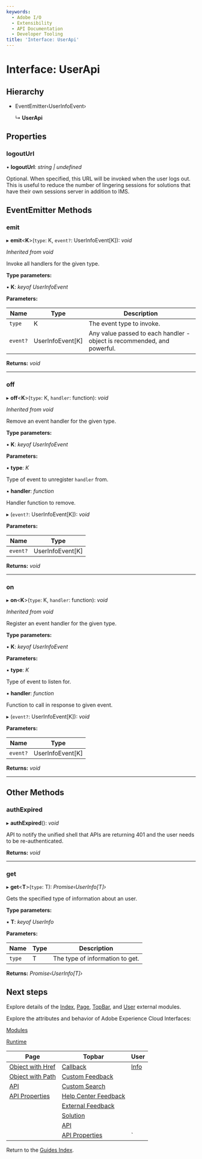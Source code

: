 ```yaml
---
keywords:
  - Adobe I/O
  - Extensibility
  - API Documentation
  - Developer Tooling
title: 'Interface: UserApi'
---
```


# Interface: UserApi

## Hierarchy

* EventEmitter‹UserInfoEvent›
  
  ↳ **UserApi**

## Properties

### logoutUrl

• **logoutUrl**: *string | undefined*

Optional. When specified, this URL will be invoked when the user logs out. This is useful to reduce the number of lingering sessions for solutions that have their own sessions server in addition to IMS.

## EventEmitter Methods

### emit

▸ **emit**<**K**>(`type`: K, `event?`: UserInfoEvent[K]): *void*

*Inherited from void*

Invoke all handlers for the given type.

**Type parameters:**

▪ **K**: *keyof UserInfoEvent*

**Parameters:**

| Name     | Type             | Description                                                              |
| -------- | ---------------- | ------------------------------------------------------------------------ |
| `type`   | K                | The event type to invoke.                                                |
| `event?` | UserInfoEvent[K] | Any value  passed to each handler - object is recommended, and powerful. |

**Returns:** *void*

___

### off

▸ **off**<**K**>(`type`: K, `handler`: function): *void*

*Inherited from void*

Remove an event handler for the given type.

**Type parameters:**

▪ **K**: *keyof UserInfoEvent*

**Parameters:**

▪ **type**: *K*

Type of event to unregister `handler` from.

▪ **handler**: *function*

Handler function to remove.

▸ (`event?`: UserInfoEvent[K]): *void*

**Parameters:**

| Name     | Type             |
| -------- | ---------------- |
| `event?` | UserInfoEvent[K] |

**Returns:** *void*

___

### on

▸ **on**<**K**>(`type`: K, `handler`: function): *void*

*Inherited from void*

Register an event handler for the given type.

**Type parameters:**

▪ **K**: *keyof UserInfoEvent*

**Parameters:**

▪ **type**: *K*

Type of event to listen for.

▪ **handler**: *function*

Function to call in response to given event.

▸ (`event?`: UserInfoEvent[K]): *void*

**Parameters:**

| Name     | Type             |
| -------- | ---------------- |
| `event?` | UserInfoEvent[K] |

**Returns:** *void*

___

## Other Methods

### authExpired

▸ **authExpired**(): *void*

API to notify the unified shell that APIs are returning 401 and the user needs to be re-authenticated.

**Returns:** *void*

___

### get

▸ **get**<**T**>(`type`: T): *Promise‹UserInfo[T]›*

Gets the specified type of information about an user.

**Type parameters:**

▪ **T**: *keyof UserInfo*

**Parameters:**

| Name   | Type | Description                     |
| ------ | ---- | ------------------------------- |
| `type` | T    | The type of information to get. |

**Returns:** *Promise‹UserInfo[T]›*

## Next steps

Explore details of the [Index](../modules/index.md), [Page](../modules/page.md), [TopBar](../modules/topbar.md), and [User](../modules/user.md) external modules.

Explore the attributes and behavior of Adobe Experience Cloud Interfaces:

[Modules](modules.md)

[Runtime](runtime.md)

| Page                                        | Topbar                                                     | User                     |
| ------------------------------------------- | ---------------------------------------------------------- | ------------------------ |
| [Object with Href](page.objectwithhref.md)  | [Callback](topbar.callback.md)                             | [Info](user.userinfo.md) |
| [Object with Path](page.objectwithpath.md)  | [Custom Feedback](topbar.customfeedbackconfig.md)          |                          |
| [API](page.pageapi.md)                      | [Custom Search](topbar.customsearchconfig.md)              |                          |
| [API Properties](page.pageapiproperties.md) | [Help Center Feedback](topbar.helpcenterfeedbackconfig.md) |                          |
|                                             | [External Feedback](topbar.externalfeedbackconfig.md)      |                          |
|                                             | [Solution](topbar.solution.md)                             |                          |
|                                             | [API](topbar.topbarapi.md)                                 |                          |
|                                             | [API Properties](topbar.topbarapiproperties.md)            | `                        |

Return to the [Guides Index](../../../guides_index.md).
